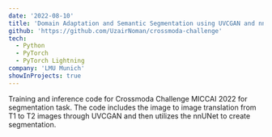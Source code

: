 ```yaml
---
date: '2022-08-10'
title: 'Domain Adaptation and Semantic Segmentation using UVCGAN and nnUNet'
github: 'https://github.com/UzairNoman/crossmoda-challenge'
tech:
  - Python
  - PyTorch
  - PyTorch Lightning
company: 'LMU Munich'
showInProjects: true
---
```


Training and inference code for Crossmoda Challenge MICCAI 2022 for segmentation task. The code includes the image to image translation from T1 to T2 images through UVCGAN and then utilizes the nnUNet to create segmentation.
